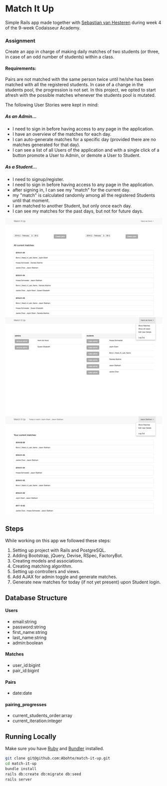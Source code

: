 # Match It Up

Simple Rails app made together with [Sebastian van Hesteren](https://github.com/svanhesteren) during week 4 of the 9-week Codaisseur Academy.

### Assignment
Create an app in charge of making daily matches of two students (or three, in case of an odd number of students) within a class.

#### Requirements:
Pairs are not matched with the same person twice until he/she has been matched with all the registered students. In case of a change in the students pool, the progression is not set. In this project, we opted to start afresh with the possible matches whenever the students pool is mutated.

The following User Stories were kept in mind:

##### As an Admin...
- I need to sign in before having access to any page in the application.
- I have an overview of the matches for each day.
- I can auto-generate matches for a specific day (provided there are no matches generated for that day).
- I can see a list of all Users of the application and with a single click of a button promote a User to Admin, or demote a User to Student.

##### As a Student...
- I need to signup/register.
- I need to sign in before having access to any page in the application.
- after signing in, I can see my "match" for the current day.
- my "match" is calculated randomly among all the registered Students until that moment.
- I am matched to another Student, but only once each day.
- I can see my matches for the past days, but not for future days.

<kbd>
  <img src="/app/assets/images/AdminMatchPage.png">
</kbd>
<kbd>
  <img src="/app/assets/images/AdminUserPage.png">
</kbd>
<kbd>
  <img src="/app/assets/images/StudentMatchPage.png">
</kbd>


## Steps

While working on this app we followed these steps:

1. Setting up project with Rails and PostgreSQL.
2. Adding Bootstrap, jQuery, Devise, RSpec, FactoryBot.
3. Creating models and associations.
4. Creating matching algorithm.
5. Setting up controllers and views.
6. Add AJAX for admin toggle and generate matches.
7. Generate new matches for today (if not yet present) upon Student login.

## Database Structure

#### Users
  * email:string
  * password:string
  * first_name:string
  * last_name:string
  * admin:boolean

#### Matches
  * user_id:bigint
  * pair_id:bigint

#### Pairs
  * date:date

#### pairing_progresses
  * current_students_order:array
  * current_iteration:integer

## Running Locally

Make sure you have [Ruby](https://www.ruby-lang.org/en/) and [Bundler](http://bundler.io/) installed.

```bash
git clone git@github.com:Abohte/match-it-up.git
cd match-it-up
bundle install
rails db:create db:migrate db:seed
rails server
```
